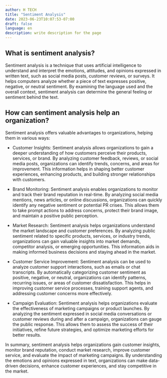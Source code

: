 ```yaml
---
author: H TECH
title: "Sentiment Analysis"
date: 2023-06-23T10:07:53-07:00
draft: false
language: en
description: write description for the page
---
```


## What is sentiment analysis? ##

Sentiment analysis is a technique that uses artificial intelligence to understand and interpret the emotions, attitudes, and opinions expressed in written text, such as social media posts, customer reviews, or surveys. It helps computers analyze whether a piece of text expresses positive, negative, or neutral sentiment. By examining the language used and the overall context, sentiment analysis can determine the general feeling or sentiment behind the text.

## How can sentiment analysis help an organization? ##

Sentiment analysis offers valuable advantages to organizations, helping them in various ways:

- Customer Insights: Sentiment analysis allows organizations to gain a deeper understanding of how customers perceive their products, services, or brand. By analyzing customer feedback, reviews, or social media posts, organizations can identify trends, concerns, and areas for improvement. This information helps in shaping better customer experiences, enhancing products, and building stronger relationships with customers.

- Brand Monitoring: Sentiment analysis enables organizations to monitor and track their brand reputation in real-time. By analyzing social media mentions, news articles, or online discussions, organizations can quickly identify any negative sentiment or potential PR crises. This allows them to take prompt actions to address concerns, protect their brand image, and maintain a positive public perception.

- Market Research: Sentiment analysis helps organizations understand the market landscape and customer preferences. By analyzing public sentiment related to specific products, services, or industry trends, organizations can gain valuable insights into market demands, competitor analysis, or emerging opportunities. This information aids in making informed business decisions and staying ahead in the market.

- Customer Service Improvement: Sentiment analysis can be used to analyze customer support interactions, such as emails or chat transcripts. By automatically categorizing customer sentiment as positive, negative, or neutral, organizations can identify patterns, recurring issues, or areas of customer dissatisfaction. This helps in improving customer service processes, training support agents, and addressing customer concerns more effectively.

- Campaign Evaluation: Sentiment analysis helps organizations evaluate the effectiveness of marketing campaigns or product launches. By analyzing the sentiment expressed in social media conversations or customer reviews during and after a campaign, organizations can gauge the public response. This allows them to assess the success of their initiatives, refine future strategies, and optimize marketing efforts for better results.

In summary, sentiment analysis helps organizations gain customer insights, monitor brand reputation, conduct market research, improve customer service, and evaluate the impact of marketing campaigns. By understanding the emotions and opinions expressed in text, organizations can make data-driven decisions, enhance customer experiences, and stay competitive in the market.